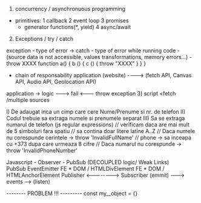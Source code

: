 1) concurrency / asynchronuous programming
* primitives:
 1 callback
 2 event loop
 3 promises
  * generator functions(*, yield)
 4 async/await
 2) Exceptions / try / catch

 exception - type of error -> catch 
           - type of error while running code
           - (source data is not accessible,
              values transformations, memory errors...)
           - throw XXXX
function a() {
    b () {
        c () {
            throw "XXXX"
        }
    }
}
- chain of responsability
application (website) ----> (fetch API, Canvas API, Audio API, Geolocation API)

application -> logic ---> fail
            <--- throw exception
 3) script <fetch /multiple sources 

 I) De adaugat inca un cimp care cere Nume/Prenume si nr. de telefon
 II) Codul trebuie sa extraga numele si prenumele separat
 III) Sa se extraga numarul de telefon (js regular expressions)
 // verificam daca are mai mult de 5 simboluri fara spatiu
 // sa contina doar litere latine A..Z
 // Daca numele nu corespunde cerintele -> throw 'InvalidFullName'
 // phone -> sa inceapa cu +373 dupa care urmeaza 8 cifre
 // Daca numarul nu corespunde -> throw 'InvalidPhoneNumber'

Javascript - Observer - PubSub
(DECOUPLED logic/ Weak Links)  
PubSub
EventEmitter 
    FE * DOM / HTMLDivElement
    FE * DOM / HTMLAnchorElement
Publisher <--------> Subscriber
(emmit) ---> events --> (listen)

-------- PROBLEM !!! ---------
const my__object = {}